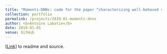 ```yaml
---
title: "Moments-DNNs: code for the paper “characterizing well-behaved vs. pathological deep neural networks“"
collection: portfolio
permalink: /projects/2019-01-moments-dnns
author: <b>Antoine Labatie</b>
date: 2019-01-01
venue: GitHub
---
```


[[Link](https://github.com/alabatie/moments-dnns)] to readme and source.
<br>
<br>
